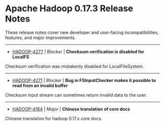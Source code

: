 
<!---
# Licensed to the Apache Software Foundation (ASF) under one
# or more contributor license agreements.  See the NOTICE file
# distributed with this work for additional information
# regarding copyright ownership.  The ASF licenses this file
# to you under the Apache License, Version 2.0 (the
# "License"); you may not use this file except in compliance
# with the License.  You may obtain a copy of the License at
#
#     http://www.apache.org/licenses/LICENSE-2.0
#
# Unless required by applicable law or agreed to in writing, software
# distributed under the License is distributed on an "AS IS" BASIS,
# WITHOUT WARRANTIES OR CONDITIONS OF ANY KIND, either express or implied.
# See the License for the specific language governing permissions and
# limitations under the License.
-->
# Apache Hadoop  0.17.3 Release Notes

These release notes cover new developer and user-facing incompatibilities, features, and major improvements.


---

* [HADOOP-4277](https://issues.apache.org/jira/browse/HADOOP-4277) | *Blocker* | **Checksum verification is disabled for LocalFS**

Checksum verification was mistakenly disabled for LocalFileSystem.


---

* [HADOOP-4271](https://issues.apache.org/jira/browse/HADOOP-4271) | *Blocker* | **Bug in FSInputChecker makes it possible to read from an invalid buffer**

Checksum input stream can sometimes return invalid data to the user.


---

* [HADOOP-4164](https://issues.apache.org/jira/browse/HADOOP-4164) | *Major* | **Chinese translation of core docs**

Chinese translation for hadoop 0.17.x core docs.



